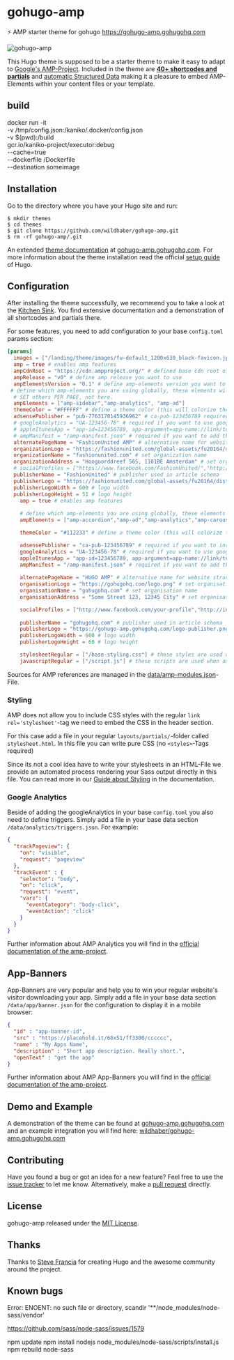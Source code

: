 # gohugo-amp
⚡ AMP starter theme for gohugo https://gohugo-amp.gohugohq.com

![gohugo-amp](https://github.com/wildhaber/gohugo-amp/blob/master/images/tn.png)

This Hugo theme is supposed to be a starter theme to make it easy to adapt to [Google's AMP-Project](https://www.ampproject.org/). Included in the theme are [**40+ shortcodes and partials**](https://gohugo-amp.gohugohq.com/shortcodes/) and [automatic Structured Data](https://gohugo-amp.gohugohq.com/schema/) making it a pleasure to embed AMP-Elements within your content files or your template.

## build

docker run -it \
  -v /tmp/config.json:/kaniko/.docker/config.json \
  -v $(pwd):/build \
  gcr.io/kaniko-project/executor:debug \
  --cache=true \
  --dockerfile /Dockerfile \
  --destination someimage


## Installation

Go to the directory where you have your Hugo site and run:

```
$ mkdir themes
$ cd themes
$ git clone https://github.com/wildhaber/gohugo-amp.git
$ rm -rf gohugo-amp/.git
```

An extended [theme documentation](https://gohugo-amp.gohugohq.com) at [gohugo-amp.gohugohq.com](https://gohugo-amp.gohugohq.com). For more information about the theme installation read the official [setup guide](https://gohugo.io/overview/installing/) of Hugo.

## Configuration

After installing the theme successfully, we recommend you to take a look at the [Kitchen Sink](https://gohugo-amp.gohugohq.com/kitchen-sink). You find extensive documentation and a demonstration of all shortcodes and partials there.

For some features, you need to add configuration to your base `config.toml` params section:

```toml
[params]
  images = ["/landing/theme/images/fu-default_1200x630_black-favicon.jpg"]
  amp = true # enables amp features
  ampCdnRoot = "https://cdn.ampproject.org/" # defined base cdn root of the amp projects files
  ampRelease = "v0" # define amp release you want to use
  ampElementsVersion = "0.1" # define amp-elements version you want to use
 # define which amp-elements you are using globally, these elements will be included in every page
  # SET others PER PAGE, not here.
  ampElements = ["amp-sidebar","amp-analytics", "amp-ad"]
  themeColor = "#FFFFFF" # define a theme color (this will colorize the android address-bar)
  adsensePublisher = "pub-7763170145936962" # ca-pub-123456789 required if you want to include google adsense
  # googleAnalytics = "UA-123456-78" # required if you want to use google analytics
  # appleItunesApp = "app-id=123456789, app-argument=app-name://link/to/app-content" # required if you want to add an app banner with iOS app
  # ampManifest = "/amp-manifest.json" # required if you want to add the app-banner feature
  alternatePageName = "FashionUnited AMP" # alternative name for website structured data
  organizationLogo = "https://fashionunited.com/global-assets/fu20164/dist/images/schema-org/logo-600x51.png" # set organization logo for structured data
  organizationName = "fashionunited.com" # set organization name
  organizationAddress = "Hoogoorddreef 56S, 1101BE Amsterdam" # set organization address
  # socialProfiles = ["https://www.facebook.com/FashionUnited/","http://instagram.com/yourProfile","http://www.linkedin.com/in/yourprofile","http://plus.google.com/your_profile"]  # https://twitter.com/FashionUnited for sameAs in organization's structured data
  publisherName = "FashionUnited" # publisher used in article schema
  publisherLogo = "https://fashionunited.com/global-assets/fu20164/dist/images/schema-org/logo-600x51.png" # https://developers.google.com/search/docs/data-types/articles#logo-guidelines
  publisherLogoWidth = 600 # logo width
  publisherLogoHeight = 51 # logo height
    amp = true # enables amp features
   
    # define which amp-elements you are using globally, these elements will be included in every page
    ampElements = ["amp-accordion","amp-ad","amp-analytics","amp-carousel","amp-iframe","amp-app-banner","amp-dynamic-css-classes","amp-form","amp-fx-flying-carpet","amp-image-lightbox","amp-lightbox","amp-sidebar","amp-social-share","amp-sticky-ad","amp-user-notification"]

    themeColor = "#112233" # define a theme color (this will colorize the android address-bar)

    adsensePublisher = "ca-pub-123456789" # required if you want to include google adsense
    googleAnalytics = "UA-123456-78" # required if you want to use google analytics
    appleItunesApp = "app-id=123456789, app-argument=app-name://link/to/app-content" # required if you want to add an app banner with iOS app
    ampManifest = "/amp-manifest.json" # required if you want to add the app-banner feature
    
    alternatePageName = "HUGO AMP" # alternative name for website structured data
    organisationLogo = "https://gohugohq.com/logo.png" # set organisation logo for structured data
    organisationName = "gohugohq.com" # set organisation name
    organisationAddress = "Some Street 123, 12345 City" # set organisation address

    socialProfiles = ["http://www.facebook.com/your-profile","http://instagram.com/yourProfile","http://www.linkedin.com/in/yourprofile","http://plus.google.com/your_profile"]  # for sameAs in organisation's structured data
    
    publisherName = "gohugohq.com" # publisher used in article schema
    publisherLogo = "https://gohugo-amp.gohugohq.com/logo-publisher.png" # https://developers.google.com/search/docs/data-types/articles#logo-guidelines
    publisherLogoWidth = 600 # logo width
    publisherLogoHeight = 60 # logo height

    stylesheetRegular = ["/base-styling.css"] # these styles are used when amp is disabled for a specific page
    javascriptRegular = ["/script.js"] # these scripts are used when amp is disabled for a specific page

```

Sources for AMP references are managed in the [data/amp-modules.json](data/amp-modules.json)-File.

### Styling

AMP does not allow you to include CSS styles with the regular `link rel='stylesheet'`-tag we need to embed the CSS in the header section.

For this case add a file in your regular `layouts/partials/`-folder called `stylesheet.html`. In this file you can write pure CSS (no `<styles>`-Tags required) 

Since its not a cool idea have to write your stylesheets in an HTML-File we provide an automated process rendering your Sass output directly in this file. You can read more in our [Guide about Styling](https://gohugo-amp.gohugohq.com/styling/) in the documentation.


### Google Analytics

Beside of adding the googleAnalytics in your base `config.toml` you also need to define triggers. Simply add a file in your base data section `/data/analytics/triggers.json`. For example:

```json
{
  "trackPageview": {
    "on": "visible",
    "request": "pageview"
  },
  "trackEvent" : {
    "selector": "body",
    "on": "click",
    "request": "event",
    "vars": {
      "eventCategory": "body-click",
      "eventAction": "click"
    }
  }
}
```

Further information about AMP Analytics you will find in the [official documentation of the amp-project](https://www.ampproject.org/docs/reference/components/amp-analytics).

## App-Banners

App-Banners are very popular and help you to win your regular website's visitor downloading your app. Simply add a file in your base data section `/data/app/banner.json` for the configuration to display it in a mobile browser:

```json
{
  "id" : "app-banner-id",
  "src" : "https://placehold.it/60x51/ff3300/cccccc",
  "name" : "My Apps Name",
  "description" : "Short app description. Really short.",
  "openText" : "get the app"
}
```

Further information about AMP App-Banners you will find in the [official documentation of the amp-project](https://www.ampproject.org/docs/reference/components/amp-app-banner).

## Demo and Example

A demonstration of the theme can be found at [gohugo-amp.gohugohq.com](https://gohugo-amp.gohugohq.com) and an example integration you will find here:
[wildhaber/gohugo-amp.gohugohq.com](https://github.com/wildhaber/gohugo-amp.gohugohq.com)

## Contributing

Have you found a bug or got an idea for a new feature? Feel free to use the [issue tracker](https://github.com/wildhaber/gohugo-amp/issues) to let me know. Alternatively, make a [pull request](https://github.com/wildhaber/gohugo-amp/pulls) directly.

## License

gohugo-amp released under the [MIT License](LICENSE).

## Thanks

Thanks to [Steve Francia](https://github.com/spf13) for creating Hugo and the awesome community around the project.

## Known bugs

Error: ENOENT: no such file or directory, scandir '**/node_modules/node-sass/vendor'

https://github.com/sass/node-sass/issues/1579

  npm update
  npm install
  nodejs node_modules/node-sass/scripts/install.js
  npm rebuild node-sass